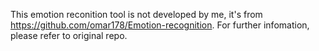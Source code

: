 This emotion reconition tool is not developed by me, it's from https://github.com/omar178/Emotion-recognition. 
For further infomation, please refer to original repo.

